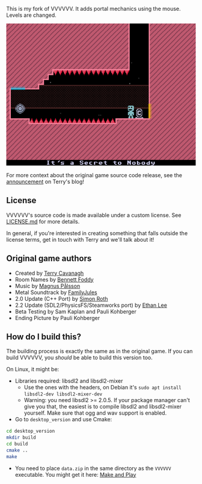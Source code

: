 This is my fork of VVVVVV. It adds portal mechanics using the mouse. Levels are changed.

![](screenshot.png)

For more context about the original game source code release, see the [announcement](http://distractionware.com/blog/2020/01/vvvvvv-is-now-open-source/) on Terry's blog!

License
-------
VVVVVV's source code is made available under a custom license. See [LICENSE.md](LICENSE.md) for more details.

In general, if you're interested in creating something that falls outside the license terms, get in touch with Terry and we'll talk about it!

Original game authors
-------
- Created by [Terry Cavanagh](http://distractionware.com/)
- Room Names by [Bennett Foddy](http://www.foddy.net)
- Music by [Magnus Pålsson](http://souleye.madtracker.net/)
- Metal Soundtrack by [FamilyJules](http://familyjules7x.com/)
- 2.0 Update (C++ Port) by [Simon Roth](http://www.machinestudios.co.uk)
- 2.2 Update (SDL2/PhysicsFS/Steamworks port) by [Ethan Lee](http://www.flibitijibibo.com/)
- Beta Testing by Sam Kaplan and Pauli Kohberger
- Ending Picture by Pauli Kohberger

How do I build this?
------------
The building process is exactly the same as in the original game. If you can build VVVVVV, you _should_ be able to build this version too.

On Linux, it might be:

  - Libraries required: libsdl2 and libsdl2-mixer
    - Use the ones with the headers, on Debian it's `sudo apt install libsdl2-dev libsdl2-mixer-dev`
    - Warning: you need libsdl2 >= 2.0.5. If your package manager can't give you that, the easiest is to compile libsdl2 and libsdl2-mixer yourself. Make sure that ogg and wav support is enabled.
  - Go to `desktop_version` and use Cmake:

```bash
cd desktop_version
mkdir build
cd build
cmake ..
make
```

  - You need to place `data.zip` in the same directory as the `VVVVVV` executable. You might get it here: [Make and Play](https://thelettervsixtim.es/makeandplay/)
